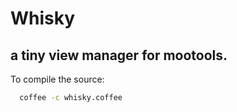 # Whisky

## a tiny view manager for mootools.

To compile the source: 
  
  ```bash
    coffee -c whisky.coffee
  ```
  